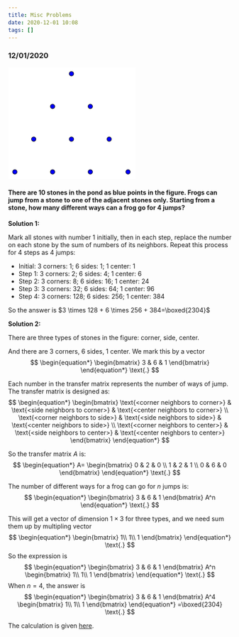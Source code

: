 ```yaml
---
title: Misc Problems
date: 2020-12-01 10:08
tags: []
---
```


### 12/01/2020

![image-20201201104718123](/assets/images/2020-12/image-20201201104718123.png)

#### There are 10 stones in the pond as blue points in the figure. Frogs can jump from a stone to one of the adjacent stones only. Starting from a stone, how many different ways can a frog go for 4 jumps?

**Solution 1:**

Mark all stones with number 1 initially, then in each step, replace the number on each stone by the sum of numbers of its neighbors. Repeat this process for 4 steps as 4 jumps:

- Initial: 3 corners: 1; 6 sides: 1; 1 center: 1
- Step 1: 3 corners: 2; 6 sides: 4; 1 center: 6
- Step 2: 3 corners: 8; 6 sides: 16; 1 center: 24
- Step 3: 3 corners: 32; 6 sides: 64; 1 center: 96
- Step 4: 3 corners: 128; 6 sides: 256; 1 center: 384

So the answer is $3 \times 128 + 6 \times 256 + 384=\boxed{2304}$

**Solution 2:**

There are three types of stones in the figure: corner, side, center.

And there are 3 corners, 6 sides, 1 center. We mark this by a vector
$$
\begin{equation*}
\begin{bmatrix}
3 & 6 & 1
\end{bmatrix}
\end{equation*}
\text{.}
$$


Each number in the transfer matrix represents the number of ways of jump. The transfer matrix is designed as:
$$
\begin{equation*}
\begin{bmatrix}
\text{<corner neighbors to corner>} & \text{<side neighbors to corner>} & \text{<center neighbors to corner>} \\
\text{<corner neighbors to side>} & \text{<side neighbors to side>} & \text{<center neighbors to side>} \\
\text{<corner neighbors to center>} & \text{<side neighbors to center>} & \text{<center neighbors to center>}
\end{bmatrix}
\end{equation*}
$$

So the transfer matrix $A$ is:
$$
\begin{equation*}
A=
\begin{bmatrix}
0 & 2 & 0 \\
1 & 2 & 1 \\
0 & 6 & 0
\end{bmatrix}
\end{equation*}
\text{.}
$$

The number of different ways for a frog can go for $n$ jumps is:
$$
\begin{equation*}
\begin{bmatrix}
3 & 6 & 1
\end{bmatrix}
A^n
\end{equation*}
\text{.}
$$


This will get a vector of dimension $1 \times 3$ for three types, and we need sum them up by multipling vector
$$
\begin{equation*}
\begin{bmatrix}
1\\
1\\
1
\end{bmatrix}
\end{equation*}
\text{.}
$$
So the expression is
$$
\begin{equation*}
\begin{bmatrix}
3 & 6 & 1
\end{bmatrix}
A^n
\begin{bmatrix}
1\\
1\\
1
\end{bmatrix}
\end{equation*}
\text{.}
$$
When $n=4$, the answer is
$$
\begin{equation*}
\begin{bmatrix}
3 & 6 & 1
\end{bmatrix}
A^4
\begin{bmatrix}
1\\
1\\
1
\end{bmatrix}
\end{equation*}
=\boxed{2304}
\text{.}
$$


The calculation is given [here](https://www.wolframalpha.com/input/?i=%7B3%2C+6%2C+1%7D+.+MatrixPower%5B%7B%7B0%2C+2%2C+0%7D%2C+%7B1%2C+2%2C+1%7D%2C+%7B0%2C+6%2C+0%7D%7D%2C+4%5D+.+%7B%7B1%7D%2C+%7B1%7D%2C+%7B1%7D%7D).
